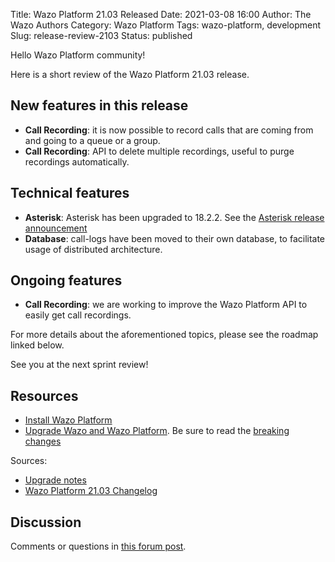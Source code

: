 Title: Wazo Platform 21.03 Released
Date: 2021-03-08 16:00
Author: The Wazo Authors
Category: Wazo Platform
Tags: wazo-platform, development
Slug: release-review-2103
Status: published

Hello Wazo Platform community!

Here is a short review of the Wazo Platform 21.03 release.

## New features in this release

* **Call Recording**: it is now possible to record calls that are coming from and going to a queue or a group.
* **Call Recording**: API to delete multiple recordings, useful to purge recordings automatically.

## Technical features

* **Asterisk**: Asterisk has been upgraded to 18.2.2. See the [Asterisk release announcement](https://www.asterisk.org/asterisk-news/asterisk-16-16-2-17-9-3-18-2-2-and-16-8-cert7-now-available-security/)
* **Database**: call-logs have been moved to their own database, to facilitate usage of distributed architecture.

## Ongoing features

* **Call Recording**: we are working to improve the Wazo Platform API to easily get call recordings.

For more details about the aforementioned topics, please see the roadmap linked below.

See you at the next sprint review!

## Resources

* [Install Wazo Platform](/use-cases)
* [Upgrade Wazo and Wazo Platform](/uc-doc/upgrade/). Be sure to read the [breaking changes](/uc-doc/upgrade/upgrade_notes#21-03)

Sources:

* [Upgrade notes](/uc-doc/upgrade/upgrade_notes#21-03)
* [Wazo Platform 21.03 Changelog](https://wazo-dev.atlassian.net/issues/?jql=project%3DWAZO%20AND%20fixVersion%3D21.03)

## Discussion

Comments or questions in [this forum post](https://wazo-platform.discourse.group/t/blog-wazo-platform-21-03-released).
